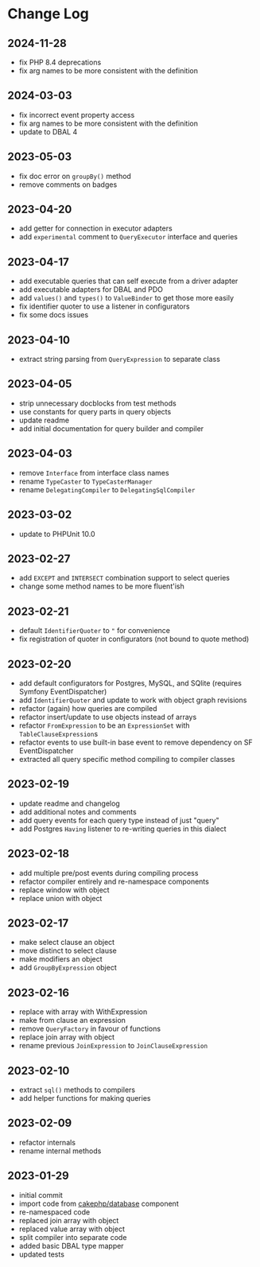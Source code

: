 Change Log
==========

2024-11-28
----------

 * fix PHP 8.4 deprecations
 * fix arg names to be more consistent with the definition

2024-03-03
----------

 * fix incorrect event property access
 * fix arg names to be more consistent with the definition
 * update to DBAL 4

2023-05-03
----------

 * fix doc error on `groupBy()` method
 * remove comments on badges

2023-04-20
----------

 * add getter for connection in executor adapters
 * add `experimental` comment to `QueryExecutor` interface and queries

2023-04-17
----------

 * add executable queries that can self execute from a driver adapter
 * add executable adapters for DBAL and PDO
 * add `values()` and `types()` to `ValueBinder` to get those more easily
 * fix identifier quoter to use a listener in configurators
 * fix some docs issues

2023-04-10
----------

 * extract string parsing from `QueryExpression` to separate class

2023-04-05
----------

 * strip unnecessary docblocks from test methods
 * use constants for query parts in query objects
 * update readme
 * add initial documentation for query builder and compiler

2023-04-03
----------

 * remove `Interface` from interface class names
 * rename `TypeCaster` to `TypeCasterManager`
 * rename `DelegatingCompiler` to `DelegatingSqlCompiler`

2023-03-02
----------

 * update to PHPUnit 10.0

2023-02-27
----------

 * add `EXCEPT` and `INTERSECT` combination support to select queries
 * change some method names to be more fluent'ish

2023-02-21
----------

 * default `IdentifierQuoter` to `"` for convenience
 * fix registration of quoter in configurators (not bound to quote method)

2023-02-20
----------

 * add default configurators for Postgres, MySQL, and SQlite (requires Symfony EventDispatcher)
 * add `IdentifierQuoter` and update to work with object graph revisions
 * refactor (again) how queries are compiled
 * refactor insert/update to use objects instead of arrays
 * refactor `FromExpression` to be an `ExpressionSet` with `TableClauseExpression`s
 * refactor events to use built-in base event to remove dependency on SF EventDispatcher
 * extracted all query specific method compiling to compiler classes

2023-02-19
----------

 * update readme and changelog
 * add additional notes and comments
 * add query events for each query type instead of just "query"
 * add Postgres `Having` listener to re-writing queries in this dialect

2023-02-18
----------

 * add multiple pre/post events during compiling process
 * refactor compiler entirely and re-namespace components
 * replace window with object
 * replace union with object

2023-02-17
----------

 * make select clause an object
 * move distinct to select clause
 * make modifiers an object
 * add `GroupByExpression` object

2023-02-16
----------

 * replace with array with WithExpression
 * make from clause an expression
 * remove `QueryFactory` in favour of functions
 * replace join array with object
 * rename previous `JoinExpression` to `JoinClauseExpression`

2023-02-10
----------

 * extract `sql()` methods to compilers
 * add helper functions for making queries

2023-02-09
----------

 * refactor internals
 * rename internal methods

2023-01-29
----------

 * initial commit
 * import code from [cakephp/database](https://github.com/cakephp/database) component
 * re-namespaced code
 * replaced join array with object
 * replaced value array with object
 * split compiler into separate code
 * added basic DBAL type mapper
 * updated tests
